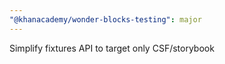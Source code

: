 ```yaml
---
"@khanacademy/wonder-blocks-testing": major
---
```


Simplify fixtures API to target only CSF/storybook
